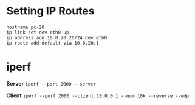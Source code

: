 # Setting IP Routes
```
hostname pc-20
ip link set dev eth0 up
ip address add 10.0.20.20/24 dev eth0
ip route add default via 10.0.20.1
```

# iperf
**Server**
`iperf --port 2000 --server`

**Client**
`iperf --port 2000 --client 10.0.0.1 --num 10k --reverse --udp`
